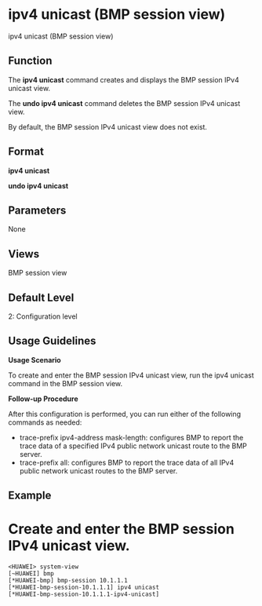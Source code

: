 ipv4 unicast (BMP session view)
===============================

ipv4 unicast (BMP session view)

Function
--------



The **ipv4 unicast** command creates and displays the BMP session IPv4 unicast view.

The **undo ipv4 unicast** command deletes the BMP session IPv4 unicast view.



By default, the BMP session IPv4 unicast view does not exist.


Format
------

**ipv4 unicast**

**undo ipv4 unicast**


Parameters
----------

None

Views
-----

BMP session view


Default Level
-------------

2: Configuration level


Usage Guidelines
----------------

**Usage Scenario**



To create and enter the BMP session IPv4 unicast view, run the ipv4 unicast command in the BMP session view.



**Follow-up Procedure**

After this configuration is performed, you can run either of the following commands as needed:

* trace-prefix ipv4-address mask-length: configures BMP to report the trace data of a specified IPv4 public network unicast route to the BMP server.
* trace-prefix all: configures BMP to report the trace data of all IPv4 public network unicast routes to the BMP server.


Example
-------

# Create and enter the BMP session IPv4 unicast view.
```
<HUAWEI> system-view
[~HUAWEI] bmp
[*HUAWEI-bmp] bmp-session 10.1.1.1
[*HUAWEI-bmp-session-10.1.1.1] ipv4 unicast
[*HUAWEI-bmp-session-10.1.1.1-ipv4-unicast]

```